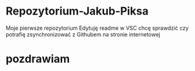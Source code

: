 # Repozytorium-Jakub-Piksa
Moje pierwsze repozytorium
Edytuję readme w VSC 
chcę sprawdzić czy potrafię zsynchronizować z Githubem na stronie internetowej 
<h1>pozdrawiam</h1>
